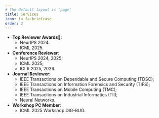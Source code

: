 ```yaml
---
# the default layout is 'page'
title: Services
icon: fa fa-briefcase
order: 2
---
```


<!-- ## Conference Services -->

- **Top Reviewer Awards**🏅: 
  - NeurIPS 2024.
  - ICML 2025.
- **Conference Reviewer**: 
  - NeurIPS 2024, 2025; 
  - ICML 2025;
  - ICLR 2025, 2026.
- **Journal Reviewer**: 
  - IEEE Transactions on Dependable and Secure Computing (TDSC); 
  - IEEE Transactions on Information Forensics and Security (TIFS); 
  - IEEE Transactions on Mobile Computing (TMC);
  - IEEE Transactions on Industrial Informatics (TII);
  - Neural Networks.
- **Workshop PC Member**:
  - ICML 2025 Workshop DIG-BUG.

<!-- - Reviewer of NeurIPS 2025.
- Reviewer of ICML 2025.
- Reviewer of ICLR 2025.
- Reviewer of NeurIPS 2024 (<font color=FireBrick>One of the Top Reviewers!</font>🎉).
- Reviewer of IEEE Transactions on Dependable and Secure Computing (TDSC).
- Reviewer of IEEE Transactions on Information Forensics and Security (TIFS).
- Reviewer of IEEE Transactions on Mobile Computing (TMC).
- Reviewer of IEEE Transactions on Industrial Informatics (TII) -->
